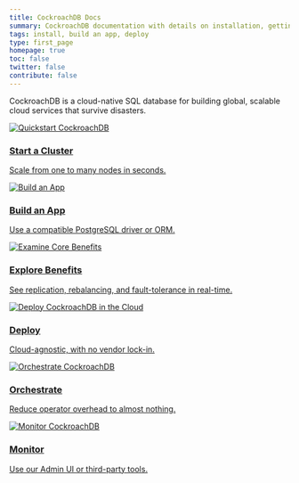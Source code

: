 ```yaml
---
title: CockroachDB Docs
summary: CockroachDB documentation with details on installation, getting started, building an app, deployment, orchestration, and more.
tags: install, build an app, deploy
type: first_page
homepage: true
toc: false
twitter: false
contribute: false
---
```


CockroachDB is a cloud-native SQL database for building global, scalable cloud services that survive disasters.

<style>
    #party {
        font-size: 30px;
        padding-right: 10px;
        vertical-align: -20%;
    }
</style>

<div class="row">
    <div class="col-md-4">
        <div class="roach">
            <a href="start-a-local-cluster.html">
                <img src="{{ 'images/SCENE_superhero_profile_craig.png' | relative_url }}" alt="Quickstart CockroachDB"/>
                <h3>Start a Cluster</h3>
                <p>Scale from one to many nodes in seconds.</p>
            </a>
        </div>
    </div>
    <div class="col-md-4">
        <div class="roach">
            <a href="build-an-app-with-cockroachdb.html">
                <img src="{{ 'images/builder_craig.png' | relative_url }}" alt="Build an App"/>
                <h3>Build an App</h3>
                <p>Use a compatible PostgreSQL driver or ORM.</p>
            </a>
        </div>
    </div>
    <div class="col-md-4">
        <div class="roach">
            <a href="demo-data-replication.html">
                <img src="{{ 'images/scientist_catrina.png' | relative_url }}" alt="Examine Core Benefits"/>
                <h3>Explore Benefits</h3>
                <p>See replication, rebalancing, and fault-tolerance in real-time.</p>
            </a>
        </div>
    </div>
</div>

<div class="row">
    <div class="col-md-4">
        <div class="roach">
            <a href="cloud-deployment.html">
                <img src="{{ 'images/craig_crossfit.png' | relative_url }}" alt="Deploy CockroachDB in the Cloud"/>
                <h3>Deploy</h3>
                <p>Cloud-agnostic, with no vendor lock-in.</p>
            </a>
        </div>
    </div>
    <div class="col-md-4">
        <div class="roach">
            <a href="orchestration.html">
                <img src="{{ 'images/sleeping_craig.png' | relative_url }}" alt="Orchestrate CockroachDB"/>
                <h3>Orchestrate</h3>
                <p>Reduce operator overhead to almost nothing.</p>
            </a>
        </div>
    </div>
    <div class="col-md-4">
        <div class="roach">
            <a href="admin-ui-overview.html">
                <img src="{{ 'images/announcement_catrina.png' | relative_url }}" alt="Monitor CockroachDB"/>
                <h3>Monitor</h3>
                <p>Use our Admin UI or third-party tools.</p>
            </a>
        </div>
    </div>
</div>
